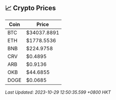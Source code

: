 ## 📈 Crypto Prices

| Coin | Price |
| ---- | ----- |
| BTC | $34037.8891 |
| ETH | $1778.5536 |
| BNB | $224.9758 |
| CRV | $0.4895 |
| ARB | $0.9136 |
| OKB | $44.6855 |
| DOGE | $0.0685 |

_Last Updated: 2023-10-29 12:50:35.599 +0800 HKT_
